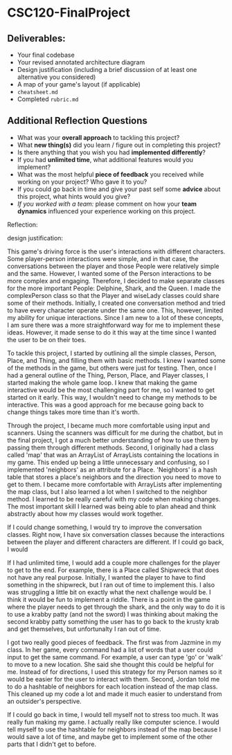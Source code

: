 # CSC120-FinalProject

## Deliverables:
 - Your final codebase
 - Your revised annotated architecture diagram
 - Design justification (including a brief discussion of at least one alternative you considered)
 - A map of your game's layout (if applicable)
 - `cheatsheet.md`
 - Completed `rubric.md`
  
## Additional Reflection Questions
 - What was your **overall approach** to tackling this project?
 - What **new thing(s)** did you learn / figure out in completing this project?
 - Is there anything that you wish you had **implemented differently**?
 - If you had **unlimited time**, what additional features would you implement?
 - What was the most helpful **piece of feedback** you received while working on your project? Who gave it to you?
 - If you could go back in time and give your past self some **advice** about this project, what hints would you give?
 - _If you worked with a team:_ please comment on how your **team dynamics** influenced your experience working on this project.


Reflection:

design justification:

This game's driving force is the user's interactions with different characters. Some player-person interactions were simple, and in that case, the conversations between the player and those People were relatively simple and the same. However, I wanted some of the Person interactions to be more complex and engaging. Therefore, I decided to make separate classes for the more important People: Delphine, Shark, and the Queen. I made the complexPerson class so that the Player and wiseLady classes could share some of their methods. Initially, I created one conversation method and tried to have every character operate under the same one. This, however, limited my ability for unique interactions. Since I am new to a lot of these concepts, I am sure there was a more straightforward way for me to implement these ideas. However, it made sense to do it this way at the time since I wanted the user to be on their toes. 


To tackle this project, I started by outlining all the simple classes, Person, Place, and Thing, and filling them with basic methods. I knew I wanted some of the methods in the game, but others were just for testing. Then, once I had a general outline of the Thing, Person, Place, and Player classes, I started making the whole game loop. I knew that making the game interactive would be the most challenging part for me, so I wanted to get started on it early. This way, I wouldn't need to change my methods to be interactive. This was a good approach for me because going back to change things takes more time than it's worth.

Through the project, I became much more comfortable using input and scanners. Using the scanners was difficult for me during the chatbot, but in the final project, I got a much better understanding of how to use them by passing them through different methods. Second, I originally had a class called 'map' that was an ArrayList of ArrayLists containing the locations in my game. This ended up being a little unnecessary and confusing, so I implemented 'neighbors' as an attribute for a Place. 'Neighbors' is a hash table that stores a place's neighbors and the direction you need to move to get to them. I became more comfortable with ArrayLists after implementing the map class, but I also learned a lot when I switched to the neighbor method. I learned to be really careful with my code when making changes. The most important skill I learned was being able to plan ahead and think abstractly about how my classes would work together.

If I could change something, I would try to improve the conversation classes. Right now, I have six conversation classes because the interactions between the player and different characters are different. If I could go back, I would 

If I had unlimited time, I would add a couple more challenges for the player to get to the end. For example, there is a Place called Shipwreck that does not have any real purpose. Initially, I wanted the player to have to find something in the shipwreck, but I ran out of time to implement this. I also was struggling a little bit on exactly what the next challenge would be. I think it would be fun to implement a riddle. There is a point in the game where the player needs to get through the shark, and the only way to do it is to use a krabby patty (and not the sword) I was thinking about making the second krabby patty something the user has to go back to the krusty krab and get themselves, but unfortunalty I ran out of time.

I got two really good pieces of feedback. The first was from Jazmine in my class. In her game, every command had a list of words that a user could input to get the same command. For example, a user can type 'go' or 'walk' to move to a new location. She said she thought this could be helpful for me. Instead of for directions, I used this strategy for my Person names so it would be easier for the user to interact with them. Second, Jordan told me to do a hashtable of neighbors for each location instead of the map class. This cleaned up my code a lot and made it much easier to understand from an outsider's perspective.

If I could go back in time, I would tell myself not to stress too much. It was really fun making my game. I actually really like computer science. I would tell myself to use the hashtable for neighbors instead of the map because I would save a lot of time, and maybe get to implement some of the other parts that I didn't get to before.
